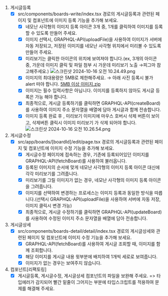 1. 게시글등록
   - [x] src/components/boards-write/index.tsx 경로의 게시글등록과 관련된 페이지 및 컴포넌트에 이미지 등록 기능을 추가해 보세요.
     - [x] 네모난 사각형의 이미지 등록 아이콘 3개 중, 1개를 클릭하여 이미지를 등록할 수 있도록 만들어 주세요.
     - [x] 이미지 선택시, GRAPHQL-API(uploadFile)을 사용하여 이미지가 서버에 자동 저장되고, 저장된 이미지를 네모난 사각형 위치에서 미리볼 수 있도록 만들어 주세요.
     - [x] 미리보기는 클릭한 아이콘의 위치에 보여져야 합니다.(ex, 3개의 아이콘 중, 가운데 이미지 클릭 및 파일 첨부 시 가운데 미리보기 노출 →피그마 참고해주세요.)
           ![스크린샷 2024-10-16 오전 10.24.49.png](https://prod-files-secure.s3.us-west-2.amazonaws.com/9c9b02bc-6cb6-4924-bf38-dad25e0fe77b/4ed32166-36b0-4ae7-b08a-9994e715fb86/%E1%84%89%E1%85%B3%E1%84%8F%E1%85%B3%E1%84%85%E1%85%B5%E1%86%AB%E1%84%89%E1%85%A3%E1%86%BA_2024-10-16_%E1%84%8B%E1%85%A9%E1%84%8C%E1%85%A5%E1%86%AB_10.24.49.png)
     - [x] 이미지의 최대용량은 5MB로 제한해주세요. → 아래 사진 등록시 불가 alert 떠야 합니다.
           [5MB 이상 이미지.zip](https://prod-files-secure.s3.us-west-2.amazonaws.com/9c9b02bc-6cb6-4924-bf38-dad25e0fe77b/61d8d7a1-e246-4b60-8f05-a6ae36f7009a/5MB_%E1%84%8B%E1%85%B5%E1%84%89%E1%85%A1%E1%86%BC_%E1%84%8B%E1%85%B5%E1%84%86%E1%85%B5%E1%84%8C%E1%85%B5.zip)
     - [x] 이미지는 필수 입력사항은 아닙니다. 이미지를 등록하지 않아도 게시글 등록은 가능 해야 합니다.
     - [x] 최종적으로, 게시글 등록하기를 클릭하면 GRAPHQL-API(createBoard)를 사용하여 이미지 주소 문자열을 배열에 담아 게시글과 함께 전송합니다.
     - [x] 이미지 등록 완료 후 , 미리보기 이미지에 마우스 호버시 삭제 버튼이 보이고, 삭제버튼 클릭시 이미지 미리보기 가 삭제 되어야 합니다.
           ![스크린샷 2024-10-16 오전 10.26.54.png](https://prod-files-secure.s3.us-west-2.amazonaws.com/9c9b02bc-6cb6-4924-bf38-dad25e0fe77b/9608b150-cf9c-4863-8c5a-9cd6239b39f1/%E1%84%89%E1%85%B3%E1%84%8F%E1%85%B3%E1%84%85%E1%85%B5%E1%86%AB%E1%84%89%E1%85%A3%E1%86%BA_2024-10-16_%E1%84%8B%E1%85%A9%E1%84%8C%E1%85%A5%E1%86%AB_10.26.54.png)
2. 게시글수정
   - [x] src/app/boards/[boardId]/edit/page.tsx 경로의 게시글등록과 관련된 페이지 및 컴포넌트에 이미지 수정 기능을 추가해 보세요.
     - [x] 게시글수정 페이지에 접속하는 경우, 기존에 등록되어있던 이미지를 GRAPHQL-API(fetchBoard)를 사용하여 불러옵니다.
     - [x] 등록된 이미지의 순서에 맞게 네모난 사각형의 이미지 등록 아이콘 대신에 각각 미리보기를 그려줍니다.
     - [x] 미리보기를 그릴 이미지가 없는 경우, 네모난 사각형의 이미지 등록 아이콘을 그려줍니다.
     - [x] 이미지를 선택하여 변경하는 프로세스는 이미지 등록과 동일한 방식을 따릅니다.(선택시 GRAPHQL-API(uploadFile)을 사용하여 서버에 자동 저장, 이미지 클릭시 변경 가능)
     - [x] 최종적으로, 게시글 수정하기를 클릭하면 GRAPHQL-API(updateBoard)를 사용하여 수정된 이미지 주소 문자열을 배열에 담아 전송합니다.
3. 게시글상세
   - [x] src/components/boards-detail/detail/index.tsx 경로의 게시글상세와 관련된 페이지 및 컴포넌트에 이미지 수정 기능을 추가해 보세요.
     - [x] GRAPHQL-API(fetchBoard)를 사용하여 게시글 조회할 때, 이미지를 함께 조회합니다.
     - [x] 해당 이미지를 게시글 내용 윗부분에 배치하여 1개씩 세로로 보여줍니다.
     - [x] 이미지가 없는 경우는 보여주지 않습니다.
4. 컴포넌트[리팩토링]
   - [x] 게시글등록, 게시글수정, 게시글상세 컴포넌트의 파일을 보완해 주세요.
         => 타입에러가 감지되어 빨간 밑줄이 그어지는 부분에 타입스크립트를 적용하여 문제를 해결해 주세요.
